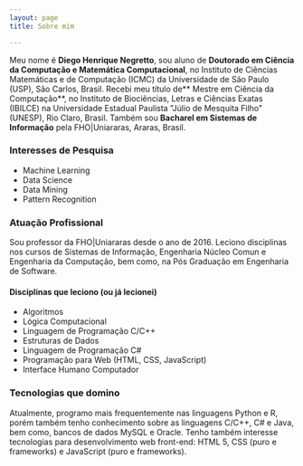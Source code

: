 ```yaml
---
layout: page
title: Sobre mim

---
```


Meu nome é **Diego Henrique Negretto**, sou aluno de **Doutorado em Ciência da Computação e Matemática Computacional**, no Instituto de Ciências Matemáticas e de Computação (ICMC) da Universidade de São Paulo (USP), São Carlos, Brasil. Recebi meu título de** Mestre em Ciência da Computação**, no Instituto de Biociências, Letras e Ciências Exatas (IBILCE) na Universidade Estadual Paulista "Júlio de Mesquita Filho" (UNESP), Rio Claro, Brasil. Também sou **Bacharel em Sistemas de Informação** pela FHO|Uniararas, Araras, Brasil.  

### Interesses de Pesquisa
- Machine Learning
- Data Science
- Data Mining
- Pattern Recognition

### Atuação Profissional
Sou professor da FHO|Uniararas desde o ano de 2016. Leciono disciplinas nos cursos de Sistemas de Informação, Engenharia Núcleo Comun e Engenharia da Computação, bem como, na Pós Graduação em Engenharia de Software. 
#### Disciplinas que leciono (ou já lecionei)
- Algoritmos
- Lógica Computacional
- Linguagem de Programação C/C++
- Estruturas de Dados
- Linguagem de Programação C#
- Programação para Web (HTML, CSS, JavaScript)
- Interface Humano Computador

### Tecnologias que domino
Atualmente, programo mais frequentemente nas linguagens Python e R, porém também tenho conhecimento sobre as linguagens C/C++, C# e Java, bem como, bancos de dados MySQL e Oracle. Tenho também interesse tecnologias para desenvolvimento web front-end: HTML 5, CSS (puro e frameworks) e JavaScript (puro e frameworks).



